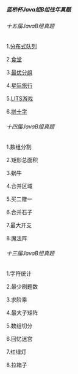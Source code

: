 ##### 蓝桥杯Java组B组往年真题

###### 十五届JavaB组真题

1.[分布式队列](https://www.luogu.com.cn/problem/P11043)

2.[食堂](https://www.luogu.com.cn/problem/P11044)

3.[最优分组](https://www.luogu.com.cn/problem/P11045)

4.[星际旅行](https://www.luogu.com.cn/problem/P11046)

5.[LITS游戏](https://www.luogu.com.cn/problem/P11047)

6.[拼十字](https://www.luogu.com.cn/problem/P11048)


###### 十四届JavaB组真题

1.数组分割

2.矩形总面积

3.蜗牛

4.合并区域

5.买二赠一

6.合并石子

7.最大开支

8.魔法阵




###### 十三届JavaB组真题

1.字符统计

2.最少刷题数

3.求阶乘

4.最大子矩阵

5.数组切分

6.回忆迷宫

7.红绿灯

8.拉箱子

